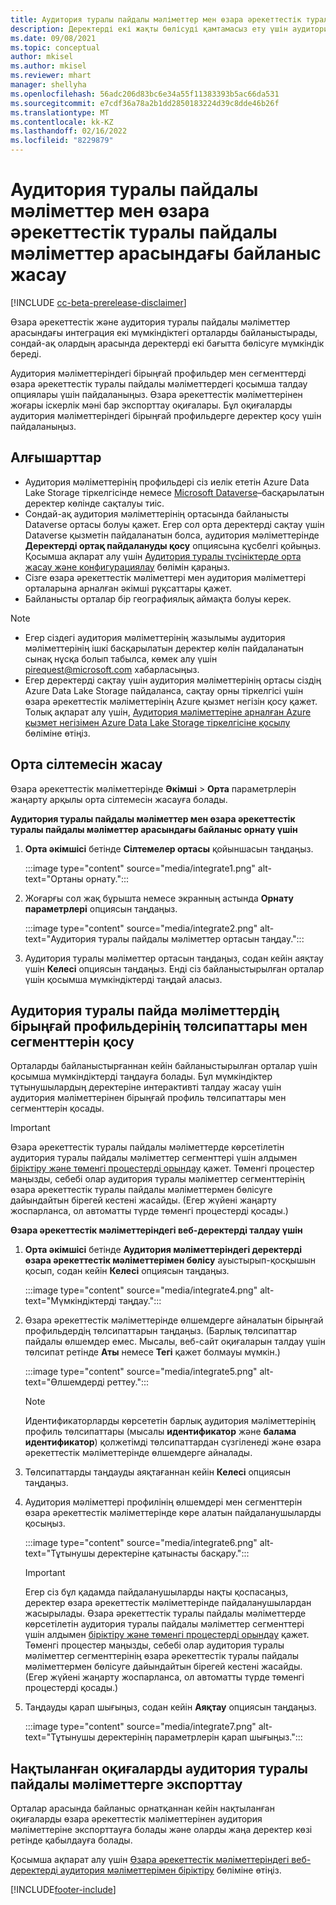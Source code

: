 ```yaml
---
title: Аудитория туралы пайдалы мәліметтер мен өзара әрекеттестік туралы пайдалы мәліметтер арасындағы байланыс жасау
description: Деректерді екі жақты бөлісуді қамтамасыз ету үшін аудитория мен өзара түсіністік туралы пайдалы мәліметтер арасында белсенді байланыс жасаңыз.
ms.date: 09/08/2021
ms.topic: conceptual
author: mkisel
ms.author: mkisel
ms.reviewer: mhart
manager: shellyha
ms.openlocfilehash: 56adc206d83bc6e34a55f11383393b5ac66da531
ms.sourcegitcommit: e7cdf36a78a2b1dd2850183224d39c8dde46b26f
ms.translationtype: MT
ms.contentlocale: kk-KZ
ms.lasthandoff: 02/16/2022
ms.locfileid: "8229879"
---
```

# <a name="create-a-link-between-audience-insights-and-engagement-insights"></a>Аудитория туралы пайдалы мәліметтер мен өзара әрекеттестік туралы пайдалы мәліметтер арасындағы байланыс жасау

[!INCLUDE [cc-beta-prerelease-disclaimer](includes/cc-beta-prerelease-disclaimer.md)]

Өзара әрекеттестік және аудитория туралы пайдалы мәліметтер арасындағы интеграция екі мүмкіндіктегі орталарды байланыстырады, сондай-ақ олардың арасында деректерді екі бағытта бөлісуге мүмкіндік береді.

Аудитория мәліметтеріндегі бірыңғай профильдер мен сегменттерді өзара әрекеттестік туралы пайдалы мәліметтердегі қосымша талдау опциялары үшін пайдаланыңыз. Өзара әрекеттестік мәліметтерінен жоғары іскерлік мәні бар экспорттау оқиғалары. Бұл оқиғаларды аудитория мәліметтеріндегі бірыңғай профильдерге деректер қосу үшін пайдаланыңыз.

## <a name="prerequisites"></a>Алғышарттар

- Аудитория мәліметтерінің профильдері сіз иелік ететін Azure Data Lake Storage тіркелгісінде немесе [Microsoft Dataverse](/powerapps/maker/data-platform/data-platform-intro)&ndash;басқарылатын деректер көлінде сақталуы тиіс. 
- Сондай-ақ аудитория мәліметтерінің ортасында байланысты Dataverse ортасы болуы қажет. Егер сол орта деректерді сақтау үшін Dataverse қызметін пайдаланатын болса, аудитория мәліметтерінде **Деректерді ортақ пайдалануды қосу** опциясына құсбелгі қойыңыз. Қосымша ақпарат алу үшін [Аудитория туралы түсініктерде орта жасау және конфигурациялау](../audience-insights/create-environment.md) бөлімін қараңыз.
- Сізге өзара әрекеттестік мәліметтері мен аудитория мәліметтері орталарына арналған әкімші рұқсаттары қажет.
- Байланысты орталар бір географиялық аймақта болуы керек.

> [!NOTE]
> - Егер сіздегі аудитория мәліметтерінің жазылымы аудитория мәліметтерінің ішкі басқарылатын деректер көлін пайдаланатын сынақ нұсқа болып табылса, көмек алу үшін [pirequest@microsoft.com](mailto:pirequest@microsoft.com) хабарласыңыз. 
> - Егер деректерді сақтау үшін аудитория мәліметтерінің ортасы сіздің Azure Data Lake Storage пайдаланса, сақтау орны тіркелгісі үшін өзара әрекеттестік мәліметтерінің Azure қызмет негізін қосу қажет. Толық ақпарат алу үшін, [Аудитория мәліметтеріне арналған Azure қызмет негізімен Azure Data Lake Storage тіркелгісіне қосылу](../audience-insights/connect-service-principal.md) бөліміне өтіңіз. 


## <a name="create-an-environment-link"></a>Орта сілтемесін жасау

Өзара әрекеттестік мәліметтерінде **Әкімші** > **Орта** параметрлерін жаңарту арқылы орта сілтемесін жасауға болады.

**Аудитория туралы пайдалы мәліметтер мен өзара әрекеттестік туралы пайдалы мәліметтер арасындағы байланыс орнату үшін**

1. **Орта әкімшісі** бетінде **Сілтемелер ортасы** қойыншасын таңдаңыз.

    :::image type="content" source="media/integrate1.png" alt-text="Ортаны орнату.":::

1. Жоғарғы сол жақ бұрышта немесе экранның астында **Орнату параметрлері** опциясын таңдаңыз.

     :::image type="content" source="media/integrate2.png" alt-text="Аудитория туралы пайдалы мәліметтер ортасын таңдау.":::

1. Аудитория туралы мәліметтер ортасын таңдаңыз, содан кейін аяқтау үшін **Келесі** опциясын таңдаңыз. Енді сіз байланыстырылған орталар үшін қосымша мүмкіндіктерді таңдай аласыз.
 
## <a name="enable-audience-insights-unified-profiles-attributes-and-segments"></a>Аудитория туралы пайда мәліметтердің бірыңғай профильдерінің төлсипаттары мен сегменттерін қосу

Орталарды байланыстырғаннан кейін байланыстырылған орталар үшін қосымша мүмкіндіктерді таңдауға болады. Бұл мүмкіндіктер тұтынушылардың деректеріне интерактивті талдау жасау үшін аудитория мәліметтерінен бірыңғай профиль төлсипаттары мен сегменттерін қосады.

> [!IMPORTANT]
> Өзара әрекеттестік туралы пайдалы мәліметтерде көрсетілетін аудитория туралы пайдалы мәліметтер сегменттері үшін алдымен [біріктіру және төменгі процестерді орындау](../audience-insights/merge-entities.md) қажет. Төменгі процестер маңызды, себебі олар аудитория туралы мәліметтер сегменттерінің өзара әрекеттестік туралы пайдалы мәліметтермен бөлісуге дайындайтын бірегей кестені жасайды. (Егер жүйені жаңарту жоспарланса, ол автоматты түрде төменгі процестерді қосады.)

**Өзара әрекеттестік мәліметтеріндегі веб-деректерді талдау үшін**

1. **Орта әкімшісі** бетінде **Аудитория мәліметтеріндегі деректерді өзара әрекеттестік мәліметтерімен бөлісу** ауыстырып-қосқышын қосып, содан кейін **Келесі** опциясын таңдаңыз.

    :::image type="content" source="media/integrate4.png" alt-text="Мүмкіндіктерді таңдау.":::

1. Өзара әрекеттестік мәліметтерінде өлшемдерге айналатын бірыңғай профильдердің төлсипаттарын таңдаңыз. (Барлық төлсипаттар пайдалы өлшемдер емес. Мысалы, веб-сайт оқиғаларын талдау үшін төлсипат ретінде **Аты** немесе **Тегі** қажет болмауы мүмкін.)

    :::image type="content" source="media/integrate5.png" alt-text="Өлшемдерді реттеу.":::

   >[!NOTE]
   > Идентификаторларды көрсететін барлық аудитория мәліметтерінің профиль төлсипаттары (мысалы **идентификатор** және **балама идентификатор**) қолжетімді төлсипаттардан сүзгіленеді және өзара әрекеттестік мәліметтерінде өлшемдерге айналады.

1. Төлсипаттарды таңдауды аяқтағаннан кейін **Келесі** опциясын таңдаңыз.
1. Аудитория мәліметтері профилінің өлшемдері мен сегменттерін өзара әрекеттестік мәліметтерінде көре алатын пайдаланушыларды қосыңыз.

    :::image type="content" source="media/integrate6.png" alt-text="Тұтынушы деректеріне қатынасты басқару.":::

   > [!IMPORTANT]
   > Егер сіз бұл қадамда пайдаланушыларды нақты қоспасаңыз, деректер өзара әрекеттестік мәліметтерінде пайдаланушылардан жасырылады.
   > Өзара әрекеттестік туралы пайдалы мәліметтерде көрсетілетін аудитория туралы пайдалы мәліметтер сегменттері үшін алдымен [біріктіру және төменгі процестерді орындау](../audience-insights/merge-entities.md) қажет. Төменгі процестер маңызды, себебі олар аудитория туралы мәліметтер сегменттерінің өзара әрекеттестік туралы пайдалы мәліметтермен бөлісуге дайындайтын бірегей кестені жасайды. (Егер жүйені жаңарту жоспарланса, ол автоматты түрде төменгі процестерді қосады.)

1. Таңдауды қарап шығыңыз, содан кейін **Аяқтау** опциясын таңдаңыз.

    :::image type="content" source="media/integrate7.png" alt-text="Тұтынушы деректерінің параметрлерін қарап шығыңыз.":::

## <a name="export-refined-events-to-audience-insights"></a>Нақтыланған оқиғаларды аудитория туралы пайдалы мәліметтерге экспорттау

Орталар арасында байланыс орнатқаннан кейін нақтыланған оқиғаларды өзара әрекеттестік мәліметтерінен аудитория мәліметтеріне экспорттауға болады және оларды жаңа деректер көзі ретінде қабылдауға болады. 

Қосымша ақпарат алу үшін [Өзара әрекеттестік мәліметтеріндегі веб-деректерді аудитория мәліметтерімен біріктіру](../audience-insights/integrate-engagement-insights.md) бөліміне өтіңіз.

<!--
## Share engagement insights refined events with audience insights

After you create a link between environments, a new option becomes available for you to share [refined events](refined-events.md) with audience insights.

Consider the following when creating refined events for audience insights: 

- Provide a meaningful name for the refined event. It will be used as an activity name in audience insights.
- Select at least the following properties to create an activity in audience insights: 
    - Signal.Action.Name indicates the activity details.
    - Signal.User.Id maps with the customer ID.
    - Signal.View.Uri is a web address as a basis for segments or measures.
    - Signal.Export.Id is a primary key for events.
    - Signal.Timestamp determines the date and time for the activity.

To share refined events:

1. From the engagement insights menu, select **Data** and then select the **Events** tab.
2. On the **Action** menu, select **Share as activity**.

    :::image type="content" source="media/integrate8.png" alt-text="Data shared events settings.":::

3. You can view and stop actively shared events on the **Export and Sharing** tab.
4. -- per Michael K, we need a mock here (Mukesh needs to update to reflect what happens in AUI once a user shares a refined event (i.e. no longer AUI, data wrangler needs to go discover data in the storage, the shared event is available as a DS and entity, correct?)

### Attach refined events shared as activities to unified profiles in audience insights

You can bring customer web activity data from engagement insights into audience insights. In addition to transactional, demographic, or behavioral data, you can view activities on the web in unified customer profiles. You can then use these profiles to get insights such as segments, measures, and predictions for audience activation.

Follow the steps in [data unification](../audience-insights/data-unification.md) to map, match, and merge website authentication information to unified profiles in audience insights.

You can also share refined events that are now available in audience insights, identified as data sources and entities. 

Next, you can relate event data from engagement insights as unified activities in customer profiles.

### Relate refined event data as an activity of a customer profile

After unifying the data, you can configure the activity for the customer profile. For more information, go to [Customer activities](../audience-insights/activities.md).

:::image type="content" source="media/web-event-activity.png" alt-text="Activities page with expanded Edit activity pane.":::

Next, configure the new activity by using mapping elements: 

- **Primary Key**: Signal.Export.Id, a unique ID that is available for every event record in engagement insights. This property is automatically generated.

- **Timestamp**: Signal.Timestamp in the event property.

- **Event**: Signal.Name, the event name that you want to track.

- **Web address**: Signal.View.Uri that refers to the URI of the page that created the event.

- **Details**: Signal.Action.Name to represent the information to associate with the event. The selected property in this case indicates that the event is for email promotion.

- **Activity type**: In this example, we choose the existing activity type WebLog. This selection is a useful filter option to run prediction models or create segments based on this activity type.

- **Set up relationship**: This important setting ties the activity to existing customer profiles. **Signal.User.Id** is the identifier configured in the SDK to be collected. It relates to the user ID in other data sources that are configured in audience insights. 

This example configures the relationship between Signal.User.Id and RetailCustomers:CustomerRetailId, which is the primary key that was identified in the map step of the data unification process.

After processing the activities, you can review customer records and open a customer card to see activities from engagement insights in the timeline. 

> [!TIP]
> To find a customer ID that has an engagement insights activity, go to **Entities** and preview the data for the UnifiedActivity entity. **ActivityTypeDisplay = WebLog** contains the engagement insights activity configured in the preceding example. Copy the customer ID for one of those records and search<!--note from editor: Edit okay? I couldn't quite follow this.-- > for that ID on the **Customers** page.

--> 

[!INCLUDE[footer-include](../includes/footer-banner.md)]
